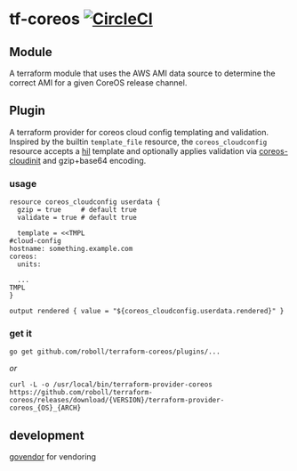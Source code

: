 # tf-coreos [![CircleCI](https://circleci.com/gh/roboll/tf-coreos.svg?style=svg)](https://circleci.com/gh/roboll/tf-coreos)

## Module

A terraform module that uses the AWS AMI data source to determine the correct AMI for a given CoreOS release channel.

## Plugin

A terraform provider for coreos cloud config templating and validation. Inspired by the builtin `template_file` resource, the `coreos_cloudconfig` resource accepts a [hil](https://github.com/hashicorp/hil) template and optionally applies validation via [coreos-cloudinit](https://github.com/coreos/coreos-cloudinit/) and gzip+base64 encoding.

### usage

```
resource coreos_cloudconfig userdata {
  gzip = true     # default true
  validate = true # default true

  template = <<TMPL
#cloud-config
hostname: something.example.com
coreos:
  units:

  ...
TMPL
}

output rendered { value = "${coreos_cloudconfig.userdata.rendered}" }
```

### get it

`go get github.com/roboll/terraform-coreos/plugins/...`

_or_

`curl -L -o /usr/local/bin/terraform-provider-coreos https://github.com/roboll/terraform-coreos/releases/download/{VERSION}/terraform-provider-coreos_{OS}_{ARCH}`

## development

[govendor](https://github.com/kardianos/govendor) for vendoring
